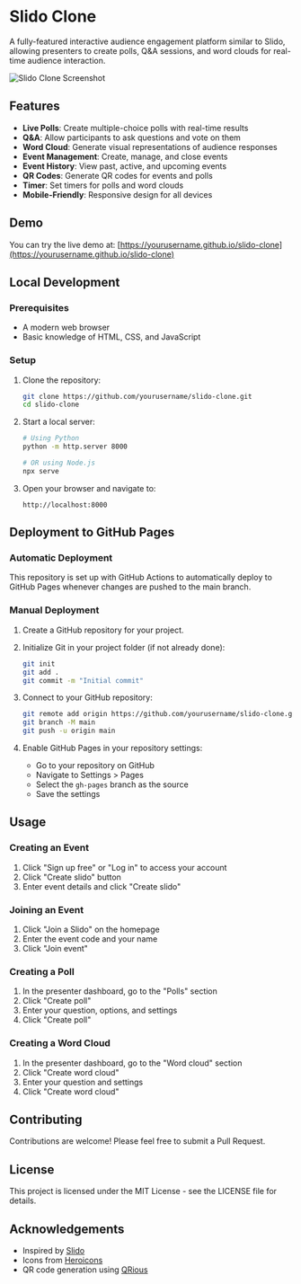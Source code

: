 # Slido Clone

A fully-featured interactive audience engagement platform similar to Slido, allowing presenters to create polls, Q&A sessions, and word clouds for real-time audience interaction.

![Slido Clone Screenshot](https://i.imgur.com/placeholder.png)

## Features

- **Live Polls**: Create multiple-choice polls with real-time results
- **Q&A**: Allow participants to ask questions and vote on them
- **Word Cloud**: Generate visual representations of audience responses
- **Event Management**: Create, manage, and close events
- **Event History**: View past, active, and upcoming events
- **QR Codes**: Generate QR codes for events and polls
- **Timer**: Set timers for polls and word clouds
- **Mobile-Friendly**: Responsive design for all devices

## Demo

You can try the live demo at: [https://yourusername.github.io/slido-clone](https://yourusername.github.io/slido-clone)

## Local Development

### Prerequisites

- A modern web browser
- Basic knowledge of HTML, CSS, and JavaScript

### Setup

1. Clone the repository:
   ```bash
   git clone https://github.com/yourusername/slido-clone.git
   cd slido-clone
   ```

2. Start a local server:
   ```bash
   # Using Python
   python -m http.server 8000
   
   # OR using Node.js
   npx serve
   ```

3. Open your browser and navigate to:
   ```
   http://localhost:8000
   ```

## Deployment to GitHub Pages

### Automatic Deployment

This repository is set up with GitHub Actions to automatically deploy to GitHub Pages whenever changes are pushed to the main branch.

### Manual Deployment

1. Create a GitHub repository for your project.

2. Initialize Git in your project folder (if not already done):
   ```bash
   git init
   git add .
   git commit -m "Initial commit"
   ```

3. Connect to your GitHub repository:
   ```bash
   git remote add origin https://github.com/yourusername/slido-clone.git
   git branch -M main
   git push -u origin main
   ```

4. Enable GitHub Pages in your repository settings:
   - Go to your repository on GitHub
   - Navigate to Settings > Pages
   - Select the `gh-pages` branch as the source
   - Save the settings

## Usage

### Creating an Event

1. Click "Sign up free" or "Log in" to access your account
2. Click "Create slido" button
3. Enter event details and click "Create slido"

### Joining an Event

1. Click "Join a Slido" on the homepage
2. Enter the event code and your name
3. Click "Join event"

### Creating a Poll

1. In the presenter dashboard, go to the "Polls" section
2. Click "Create poll"
3. Enter your question, options, and settings
4. Click "Create poll"

### Creating a Word Cloud

1. In the presenter dashboard, go to the "Word cloud" section
2. Click "Create word cloud"
3. Enter your question and settings
4. Click "Create word cloud"

## Contributing

Contributions are welcome! Please feel free to submit a Pull Request.

## License

This project is licensed under the MIT License - see the LICENSE file for details.

## Acknowledgements

- Inspired by [Slido](https://www.slido.com)
- Icons from [Heroicons](https://heroicons.com)
- QR code generation using [QRious](https://github.com/neocotic/qrious) 